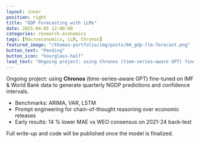 ```yaml
---
layout: inner
position: right
title: "GDP Forecasting with LLMs"
date: 2025-04-05 12:00:00
categories: research economics
tags: [Macroeconomics, LLM, Chronos]
featured_image: "/thomas-portfolio/img/posts/04_gdp-llm-forecast.png"
button_text: "Pending"
button_icon: "hourglass-half"
lead_text: "Ongoing project: using Chronos (time-series–aware GPT) fine-tuned on IMF & World Bank data to generate quarterly NGDP predictions and confidence intervals."
---
```


Ongoing project: using **Chronos** (time-series–aware GPT) fine-tuned on IMF & World Bank data to generate quarterly NGDP predictions and confidence intervals.  

* Benchmarks: ARIMA, VAR, LSTM  
* Prompt engineering for chain-of-thought reasoning over economic releases  
* Early results: 14 % lower MAE vs WEO consensus on 2021-24 back-test

Full write-up and code will be published once the model is finalized.